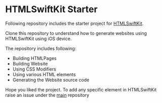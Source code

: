 # HTMLSwiftKit Starter 

Following repository includes the starter project for [HTMLSwiftKit](https://github.com/gokulnair2001/HTMLSwiftKit). 

Clone this repository to understand how to generate websites using HTMLSwiftKit using iOS device.

The repository includes following:
* Building HTMLPages
* Building Website
* Using CSS Modifiers
* Using various HTML elements
* Generating the Website source code

Hope you liked the project. To add any specific element in HTMLSwiftKit raise an issue under the [main](https://github.com/gokulnair2001/HTMLSwiftKit) repository
